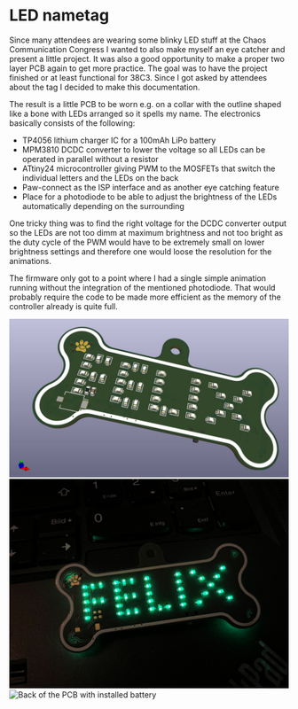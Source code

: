 # LED nametag  

 Since many attendees are wearing some blinky LED stuff at the Chaos Communication Congress I wanted to also make myself an eye catcher  and present a little project. It was also a good opportunity to make a proper two layer PCB again to get more practice. The goal was to have the project finished or at least functional for 38C3. Since I got asked by attendees about the tag I decided to make this documentation.
 
The result is a little PCB to be worn e.g. on a collar with the outline shaped like a bone with LEDs arranged so it spells my name.
The electronics basically consists of the following:
- TP4056 lithium charger IC for a 100mAh LiPo battery
- MPM3810 DCDC converter to lower the voltage so all LEDs can be operated in parallel without a resistor
- ATtiny24 microcontroller giving PWM to the MOSFETs that switch the individual letters and the LEDs on the back
- Paw-connect as the ISP interface and as another eye catching feature
- Place for a photodiode to be able to adjust the brightness of the LEDs automatically depending on the surrounding

One tricky thing was to find the right voltage for the DCDC converter output so the LEDs are not too dimm at maximum brightness and not too bright as the duty cycle of the PWM would have to be extremely small on lower brightness settings and therefore one would loose the resolution for the animations.

The firmware only got to a point where I had a single simple animation running without the integration of the mentioned photodiode. That would probably require the code to be made more efficient as the memory of the controller already is quite full.
     
![3D rendering of the PCB](pictures/3D_render.JPG)   
![Front of the PCB with lit LEDs](pictures/IMG_5471.jpeg) 
![Back of the PCB with installed battery](pictures/IMG_5465.jpeg) 
  